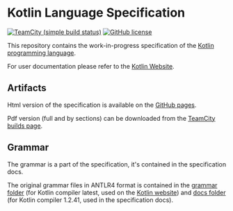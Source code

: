 # Kotlin Language Specification

[![TeamCity (simple build status)](https://img.shields.io/teamcity/https/teamcity.jetbrains.com/e/Kotlin_Spec_DocsMaster.svg?style=flat)](https://teamcity.jetbrains.com/viewType.html?buildTypeId=Kotlin_Spec_DocsMaster&branch_Kotlin_dev=%3Cdefault%3E&tab=buildTypeStatusDiv)
[![GitHub license](https://img.shields.io/badge/license-Apache%20License%202.0-blue.svg?style=flat)](https://www.apache.org/licenses/LICENSE-2.0)

This repository contains the work-in-progress specification of the [Kotlin programming language](https://kotlinlang.org).

For user documentation please refer to the [Kotlin Website](https://kotlinlang.org).

## Artifacts

Html version of the specification is available on the [GitHub pages](http://jetbrains.github.io/kotlin-spec/).

Pdf version (full and by sections) can be downloaded from the [TeamCity builds page](https://teamcity.jetbrains.com/viewType.html?buildTypeId=Kotlin_Spec_DocsMaster).

## Grammar

The grammar is a part of the specification, it's contained in the specification docs.

The original grammar files in ANTLR4 format is contained in the [grammar folder](https://github.com/JetBrains/kotlin-spec/tree/master/grammar) (for Kotlin compiler latest, used on the [Kotlin website](http://kotlinlang.org/docs/reference/grammar.html)) and [docs folder](https://github.com/JetBrains/kotlin-spec/tree/master/docs) (for Kotlin compiler 1.2.41, used in the specification docs).
